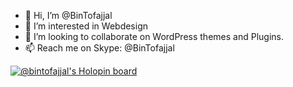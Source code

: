 - 👋 Hi, I’m @BinTofajjal
- 👀 I’m interested in Webdesign
- 💞️ I’m looking to collaborate on WordPress themes and Plugins.
- 📫 Reach me on Skype: @BinTofajjal

[![@bintofajjal's Holopin board](https://holopin.me/bintofajjal)](https://holopin.io/@bintofajjal)

<!---
BinTofajjal/BinTofajjal is a ✨ special ✨ repository because its `README.md` (this file) appears on your GitHub profile.
You can click the Preview link to take a look at your changes.
--->
